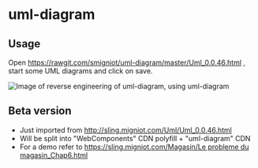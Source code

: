# uml-diagram

## Usage

Open https://rawgit.com/smigniot/uml-diagram/master/Uml_0.0.46.html ,
start some UML diagrams and click on save.

![Image of reverse engineering of uml-diagram, using uml-diagram](https://rawgit.com/smigniot/uml-diagram/master/uml-diagrams-reversed.png)

## Beta version

* Just imported from http://sling.migniot.com/Uml/Uml_0.0.46.html
* Will be split into "WebComponents" CDN polyfill + "uml-diagram" CDN
* For a demo refer to [https://sling.migniot.com/Magasin/Le probleme du magasin_Chap6.html](https://sling.migniot.com/Magasin/Le%20probleme%20du%20magasin_Chap6.html)

